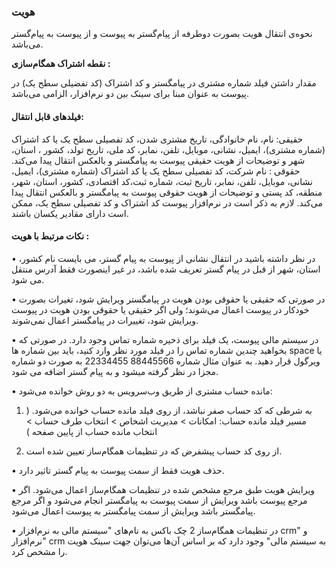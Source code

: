 
### هویت

نحوه‌ی انتقال هویت بصورت دوطرفه از پیام‌گستر به پیوست و از پیوست به پیام‌گستر می‌باشد.

**نقطه اشتراک همگام‌سازی :**

مقدار داشتن فیلد شماره مشتری در پیامگستر و کد اشتراک (کد تفضیلی سطح یک) در پیوست به عنوان مبنا برای سینک بین دو نرم‌افزار، الزامی می‌باشد.

#### فیلدهای قابل انتقال:

حقیقی: نام، نام خانوادگی، تاریخ مشتری شدن، کد تفصیلی سطح یک یا کد اشتراک (شماره مشتری)، ایمیل، نشانی، موبایل، تلفن، نمابر، کد ملی، تاریخ تولد، کشور ، استان، شهر و توضیحات از هویت حقیقی پیوست به پیامگستر و  بالعکس انتقال پیدا می‌کند.
حقوقی : نام شرکت، کد تفصیلی سطح یک یا کد اشتراک (شماره مشتری)، ایمیل، نشانی، موبایل، تلفن، نمابر، تاریخ ثبت، شماره ثبت،کد اقتصادی، کشور، استان، شهر، منطقه، کد پستی و توضیحات از هویت حقوقی پیوست به پیامگستر  و بالعکس انتقال پیدا می‌کند.
لازم به ذکر است در نرم‌افزار پیوست کد اشتراک و کد تفصیلی سطح یک، ممکن است دارای مقادیر یکسان باشند.

#### نکات مرتبط با هویت :

•	در نظر داشته باشید در انتقال نشانی از پیوست به پیام گستر، می بایست نام کشور، استان، شهر از قبل در پیام گستر تعریف شده باشد، در غیر اینصورت فقط آدرس منتقل می شود.

•	در صورتی که حقیقی یا حقوقی بودن هویت در پیامگستر ویرایش شود، تغیرات بصورت خودکار در پیوست اعمال می‌شوند؛ ولی اگر حقیقی یا حقوقی بودن هویت در پیوست ویرایش شود، تغییرات در پیامگستر اعمال نمی‌شوند.

•	در سیستم مالی پیوست، یک فیلد برای ذخیره شماره تماس وجود دارد. در صورتی که بخواهید چندین شماره تماس را در فیلد مورد نظر وارد کنید، باید بین شماره ها space یا ویرگول قرار دهید. به عنوان مثال شماره 88445566 22334455 به صورت دو شماره مجزا در نظر گرفته میشود و به پیام گستر اضافه می شود.

•	مانده حساب مشتری از طریق وب‌سرویس به دو روش خوانده می‌شود:

1.	به شرطی که کد حساب صفر نباشد، از روی فیلد مانده حساب خوانده می‌شود. ( مسیر فیلد مانده حساب: امکانات > مدیریت اشخاص > انتخاب طرف حساب > انتخاب مانده حساب از پایین صفحه )

2.	از روی کد حساب پیشفرض که در تنظیمات همگام‌ساز تعیین شده است.

•	حذف هویت فقط از سمت پیوست به پیام گستر تاثیر دارد.    

•	ویرایش هویت طبق مرجع مشخص شده در تنظیمات همگام‌ساز اعمال ‌می‌شود. اگر مرجع پیوست باشد ویرایش از سمت پیوست به پیامگستر انجام می‌شود و اگر مرجع پیامگستر باشد ویرایش از سمت پیامگستر به پیوست اعمال می‌شود.

•	در تنظیمات همگام‌ساز 2 چک باکس به نام‌های "سیستم مالی به نرم‌افزار crm" و "نرم‌افزار crm به سیستم مالی" وجود دارد که بر اساس آن‌ها می‌توان جهت سینک هویت را مشخص کرد.





